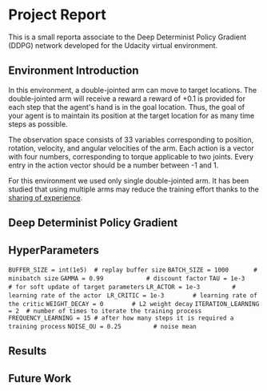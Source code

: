 # Project Report

This is a small reporta associate to the Deep Determinist Policy Gradient (DDPG) network developed for the Udacity virtual environment.

## Environment Introduction

In this environment, a double-jointed arm can move to target locations. The double-jointed arm will receive a reward  a reward of +0.1 is provided for each step that the agent's hand is in the goal location. Thus, the goal of your agent is to maintain its position at the target location for as many time steps as possible.

The observation space consists of 33 variables corresponding to position, rotation, velocity, and angular velocities of the arm. Each action is a vector with four numbers, corresponding to torque applicable to two joints. Every entry in the action vector should be a number between -1 and 1.

For this environment we used only single double-jointed arm. It has been studied that using multiple arms may reduce the training effort thanks to the [sharing of experience](https://ai.googleblog.com/2016/10/how-robots-can-acquire-new-skills-from.html).

## Deep Determinist Policy Gradient


## HyperParameters

 ```BUFFER_SIZE = int(1e5)  # replay buffer size```
```BATCH_SIZE = 1000       # minibatch size```
```GAMMA = 0.99            # discount factor```
```TAU = 1e-3              # for soft update of target parameters```
```LR_ACTOR = 1e-3         # learning rate of the actor ```
```LR_CRITIC = 1e-3        # learning rate of the critic```
```WEIGHT_DECAY = 0        # L2 weight decay```
```ITERATION_LEARNING = 2  # number of times to iterate the training process```
```FREQUENCY_LEARNING = 15 # after how many steps it is required a training process```
```NOISE_OU = 0.25         # noise mean ```


## Results


## Future Work
